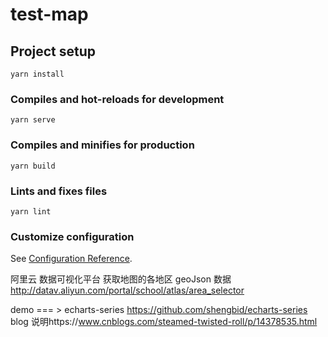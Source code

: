 # test-map

## Project setup

```
yarn install
```

### Compiles and hot-reloads for development

```
yarn serve
```

### Compiles and minifies for production

```
yarn build
```

### Lints and fixes files

```
yarn lint
```

### Customize configuration

See [Configuration Reference](https://cli.vuejs.org/config/).

阿里云 数据可视化平台 获取地图的各地区 geoJson 数据
http://datav.aliyun.com/portal/school/atlas/area_selector

demo === > echarts-series https://github.com/shengbid/echarts-series
blog 说明https://www.cnblogs.com/steamed-twisted-roll/p/14378535.html

